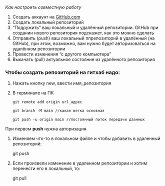 *Как настроить совместную работу*

1. Создать аккаунт на [GitHub.com](http://github.com/)
2. Создать локальный репозиторий
3. “Подружить” ваш локальный и удалённый репозитории.
GitHub при создании нового репозитория подскажет, как это можно сделать
4. Отправить (push) ваш локальный ппрепозиторий в удалённый (на GitHub), при этом, возможно, вам нужно будет авторизоваться на удалённом репозитории
5. Провести изменения “с другого компьютера”
6. Выкачать (pull) актуальное состояние из удалённого репозитория

### Чтобы создать репозиторий на гитхаб надо:

1. Нажать кнопку  new, ввести имя_репозитория
    
2. В терминале на ПК

       git remote add origin url_адрес

       git branch -M main //какая ветка основная

       git push -u origin main //постоянный поток передачи даанных

При первом **push** нужна авторизация

1. Изменяем что-то в локальном файле и чтобы добавить в удаленный репозиторий:
    
     git push
    
2. Если произвели изменение в удаленном репозитории и хотим перенести его в локальный, то:
    
     git pull
    

